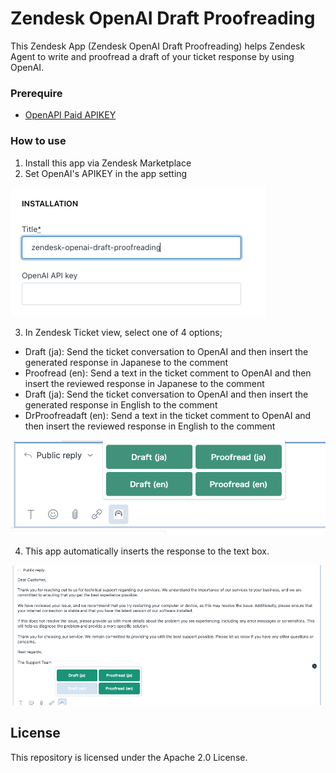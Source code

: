 # Zendesk OpenAI Draft Proofreading

This Zendesk App (Zendesk OpenAI Draft Proofreading) helps Zendesk Agent to write and proofread a draft of your ticket response by using OpenAI.

### Prerequire

- [OpenAPI Paid APIKEY](https://platform.openai.com/account/api-keys)

### How to use

1. Install this app via Zendesk Marketplace
2. Set OpenAI's APIKEY in the app setting

![README](./assets/readme.png)

3. In Zendesk Ticket view, select one of 4 options;

- Draft (ja): Send the ticket conversation to OpenAI and then insert the generated response in Japanese to the comment
- Proofread (en): Send a text in the ticket comment to OpenAI and then insert the reviewed response  in Japanese to the comment
- Draft (ja): Send the ticket conversation to OpenAI and then insert the generated response in English to the comment
- DrProofreadaft (en): Send a text in the ticket comment to OpenAI and then insert the reviewed response  in English to the comment

![README](./assets/readme-1.png)

4. This app automatically inserts the response to the text box.

![README](./assets/readme-2.png)


## License

This repository is licensed under the Apache 2.0 License.

